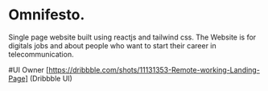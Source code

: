 # Omnifesto.
Single page website built using reactjs and tailwind css. The Website is for digitals jobs and about people who want to start their career in telecommunication.

#UI Owner
[https://dribbble.com/shots/11131353-Remote-working-Landing-Page] (Dribbble UI)

